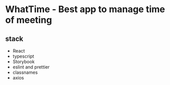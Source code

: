 # WhatTime - Best app to manage time of meeting
## stack
- React
- typescript
- Storybook
- eslint and prettier
- classnames
- axios


